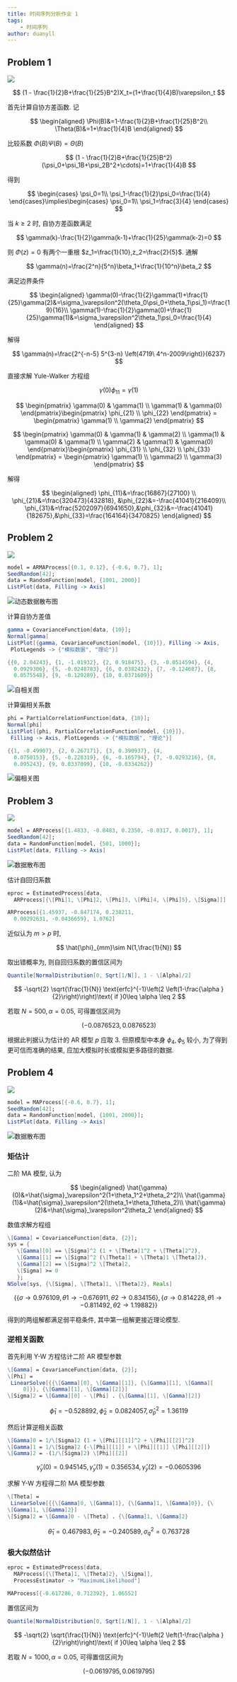 ```yaml
---
title: 时间序列分析作业 1
tags: 
    - 时间序列
author: duanyll
---
```


## Problem 1

![](https://cdn.duanyll.com/img/20231203201133.png)

$$
(1 - \frac{1}{2}B+\frac{1}{25}B^2)X_t=(1+\frac{1}{4}B)\varepsilon_t
$$

首先计算自协方差函数. 记

$$
\begin{aligned}
    \Phi(B)&=1-\frac{1}{2}B+\frac{1}{25}B^2\\
    \Theta(B)&=1+\frac{1}{4}B
\end{aligned}
$$

比较系数 $\Phi(B)\Psi(B)=\Theta(B)$

$$
(1 - \frac{1}{2}B+\frac{1}{25}B^2)(\psi_0+\psi_1B+\psi_2B^2+\cdots)=1+\frac{1}{4}B
$$

得到

$$
\begin{cases}
    \psi_0=1\\
    \psi_1-\frac{1}{2}\psi_0=\frac{1}{4}
\end{cases}\implies\begin{cases}
    \psi_0=1\\
    \psi_1=\frac{3}{4}
\end{cases}
$$

当 $k\geq 2$ 时, 自协方差函数满足

$$
\gamma(k)-\frac{1}{2}\gamma(k-1)+\frac{1}{25}\gamma(k-2)=0
$$

则 $\Phi(z)=0$ 有两个一重根 $z_1=\frac{1}{10},z_2=\frac{2}{5}$. 通解

$$
\gamma(n)=\frac{2^n}{5^n}\beta_1+\frac{1}{10^n}\beta_2
$$

满足边界条件

$$
\begin{aligned}
    \gamma(0)-\frac{1}{2}\gamma(1)+\frac{1}{25}\gamma(2)&=\sigma_\varepsilon^2(\theta_0\psi_0+\theta_1\psi_1)=\frac{19}{16}\\
    \gamma(1)-\frac{1}{2}\gamma(0)+\frac{1}{25}\gamma(1)&=\sigma_\varepsilon^2\theta_1\psi_0=\frac{1}{4}
\end{aligned}
$$

解得

$$
\gamma(n)=\frac{2^{-n-5} 5^{3-n} \left(4719\ 4^n-2009\right)}{6237}
$$

直接求解 Yule-Walker 方程组

$$
\gamma(0)\phi_{11}=\gamma(1)
$$

$$
\begin{pmatrix}
    \gamma(0) & \gamma(1) \\
    \gamma(1) & \gamma(0)
\end{pmatrix}\begin{pmatrix}
    \phi_{21} \\
    \phi_{22}
\end{pmatrix} = \begin{pmatrix}
    \gamma(1) \\
    \gamma(2)
\end{pmatrix}
$$

$$
\begin{pmatrix}
    \gamma(0) & \gamma(1) & \gamma(2) \\
    \gamma(1) & \gamma(0) & \gamma(1) \\
    \gamma(2) & \gamma(1) & \gamma(0)
\end{pmatrix}\begin{pmatrix}
    \phi_{31} \\
    \phi_{32} \\
    \phi_{33}
\end{pmatrix} = \begin{pmatrix}
    \gamma(1) \\
    \gamma(2) \\
    \gamma(3)
\end{pmatrix}
$$

解得

$$
\begin{aligned}
    \phi_{11}&=\frac{16867}{27100} \\
    \phi_{21}&=\frac{320473}{432818}, &\phi_{22}&=-\frac{41041}{216409}\\
    \phi_{31}&=\frac{5202097}{6941650},&\phi_{32}&=-\frac{41041}{182675},&\phi_{33}=\frac{164164}{3470825}
\end{aligned}
$$

## Problem 2

![](https://cdn.duanyll.com/img/20231203223824.png)

```mathematica
model = ARMAProcess[{0.1, 0.12}, {-0.6, 0.7}, 1];
SeedRandom[42];
data = RandomFunction[model, {1001, 2000}]
ListPlot[data, Filling -> Axis]
```

![动态数据散布图](https://cdn.duanyll.com/img/20231203224235.png)

计算自协方差值

```mathematica
gamma = CovarianceFunction[data, {10}];
Normal[gamma]
ListPlot[{gamma, CovarianceFunction[model, {10}]}, Filling -> Axis, 
 PlotLegends -> {"模拟数据", "理论"}]
```

```mathematica
{{0, 2.04243}, {1, -1.01932}, {2, 0.918475}, {3, -0.0514594}, {4, 
  0.0929306}, {5, -0.0248783}, {6, 0.0382432}, {7, -0.124687}, {8, 
  0.0575548}, {9, -0.129289}, {10, 0.0371609}}
```

![自相关图](https://cdn.duanyll.com/img/20231203225119.png)

计算偏相关系数

```mathematica
phi = PartialCorrelationFunction[data, {10}];
Normal[phi]
ListPlot[{phi, PartialCorrelationFunction[model, {10}]}, 
 Filling -> Axis, PlotLegends -> {"模拟数据", "理论"}]
```

```mathematica
{{1, -0.49907}, {2, 0.267171}, {3, 0.390937}, {4, 
  0.0750153}, {5, -0.228319}, {6, -0.165794}, {7, -0.0293216}, {8, 
  0.095243}, {9, 0.0337099}, {10, -0.0334262}}
```

![偏相关图](https://cdn.duanyll.com/img/20231203225512.png)

## Problem 3

![](https://cdn.duanyll.com/img/20231203225645.png)

```mathematica
model = ARProcess[{1.4833, -0.8483, 0.2350, -0.0317, 0.0017}, 1];
SeedRandom[42];
data = RandomFunction[model, {501, 1000}];
ListPlot[data, Filling -> Axis]
```

![数据散布图](https://cdn.duanyll.com/img/20231203230556.png)

估计自回归系数

```mathematica
eproc = EstimatedProcess[data, 
  ARProcess[{\[Phi]1, \[Phi]2, \[Phi]3, \[Phi]4, \[Phi]5}, \[Sigma]]]
```

```mathematica
ARProcess[{1.45937, -0.847174, 0.238211, 
  0.00292631, -0.0436659}, 1.0762]
```

近似认为 $m>p$ 时,

$$
\hat{\phi}_{mm}\sim N(1,\frac{1}{N})
$$

取出错概率为, 则自回归系数的置信区间为 

```mathematica
Quantile[NormalDistribution[0, Sqrt[1/N]], 1 - \[Alpha]/2]
```

$$
-\sqrt{2} \sqrt{\frac{1}{N}} \text{erfc}^{-1}\left(2 \left(1-\frac{\alpha
   }{2}\right)\right)\text{ if }0\leq \alpha \leq 2
$$

若取 $N=500,\alpha=0.05$, 可得置信区间为

$$
(-0.0876523,0.0876523)
$$

根据此判据认为估计的 AR 模型 $p$ 应取 3. 但原模型中本身 $\phi_4,\phi_5$ 较小, 为了得到更可信而准确的结果, 应加大模拟时长或模拟更多路径的数据.

## Problem 4

![](https://cdn.duanyll.com/img/20231203231430.png)

```mathematica
model = MAProcess[{-0.6, 0.7}, 1];
SeedRandom[42];
data = RandomFunction[model, {1001, 2000}];
ListPlot[data, Filling -> Axis]
```

![数据散布图](https://cdn.duanyll.com/img/20231204132432.png)

### 矩估计

二阶 MA 模型, 认为

$$
\begin{aligned}
    \hat{\gamma}(0)&=\hat{\sigma}_\varepsilon^2(1+\theta_1^2+\theta_2^2)\\
    \hat{\gamma}(1)&=\hat{\sigma}_\varepsilon^2(\theta_1+\theta_1\theta_2)\\
    \hat{\gamma}(2)&=\hat{\sigma}_\varepsilon^2\theta_2
\end{aligned}
$$

数值求解方程组

```mathematica
\[Gamma] = CovarianceFunction[data, {2}];
sys = {
   \[Gamma][0] == \[Sigma]^2 (1 + \[Theta]1^2 + \[Theta]2^2),
   \[Gamma][1] == \[Sigma]^2 (\[Theta]1 + \[Theta]1 \[Theta]2),
   \[Gamma][2] == \[Sigma]^2 \[Theta]2,
   \[Sigma] >= 0
   };
NSolve[sys, {\[Sigma], \[Theta]1, \[Theta]2}, Reals]
```

$$
\{\{\sigma \to 0.976109,\text{$\theta $1}\to -0.676911,\text{$\theta $2}\to 0.834156\},\{\sigma
   \to 0.814228,\text{$\theta $1}\to -0.811492,\text{$\theta $2}\to 1.19882\}\}
$$

得到的两组解都满足弱平稳条件, 其中第一组解更接近理论模型.

### 逆相关函数

首先利用 Y-W 方程估计二阶 AR 模型参数

```mathematica
\[Gamma] = CovarianceFunction[data, {2}];
\[Phi] = 
 LinearSolve[{{\[Gamma][0], \[Gamma][1]}, {\[Gamma][1], \[Gamma][
     0]}}, {\[Gamma][1], \[Gamma][2]}]
\[Sigma]2 = \[Gamma][0] - \[Phi] . {\[Gamma][1], \[Gamma][2]}
```

$$
\hat\phi_1=-0.528892,\hat\phi_2=0.0824057,\hat\sigma_p^2=1.36119
$$

然后计算逆相关函数

```mathematica
\[Gamma]0 = 1/\[Sigma]2 (1 + \[Phi][[1]]^2 + \[Phi][[2]]^2)
\[Gamma]1 = 1/\[Sigma]2 (-\[Phi][[1]] + \[Phi][[1]] \[Phi][[2]])
\[Gamma]2 = -(1/\[Sigma]2) \[Phi][[2]]
```

$$
\hat{\gamma}_y(0)=0.945145,\hat{\gamma}_y(1)=0.356534,\hat{\gamma}_y(2)=-0.0605396
$$

求解 Y-W 方程得二阶 MA 模型参数

```mathematica
\[Theta] = 
 LinearSolve[{{\[Gamma]0, \[Gamma]1}, {\[Gamma]1, \[Gamma]0}}, {\
\[Gamma]1, \[Gamma]2}]
\[Sigma]2 = \[Gamma]0 - \[Theta] . {\[Gamma]1, \[Gamma]2}
```

$$
\hat{\theta}_1=0.467983,\hat{\theta}_2=-0.240589,\sigma_q^2=0.763728
$$

### 极大似然估计

```mathematica
eproc = EstimatedProcess[data, 
  MAProcess[{\[Theta]1, \[Theta]2}, \[Sigma]], 
  ProcessEstimator -> "MaximumLikelihood"]
```

```mathematica
MAProcess[{-0.617286, 0.712392}, 1.06552]
```

置信区间为 

```mathematica
Quantile[NormalDistribution[0, Sqrt[1/N]], 1 - \[Alpha]/2]
```

$$
-\sqrt{2} \sqrt{\frac{1}{N}} \text{erfc}^{-1}\left(2 \left(1-\frac{\alpha
   }{2}\right)\right)\text{ if }0\leq \alpha \leq 2
$$

若取 $N=1000,\alpha=0.05$, 可得置信区间为

$$
(-0.0619795,0.0619795)
$$